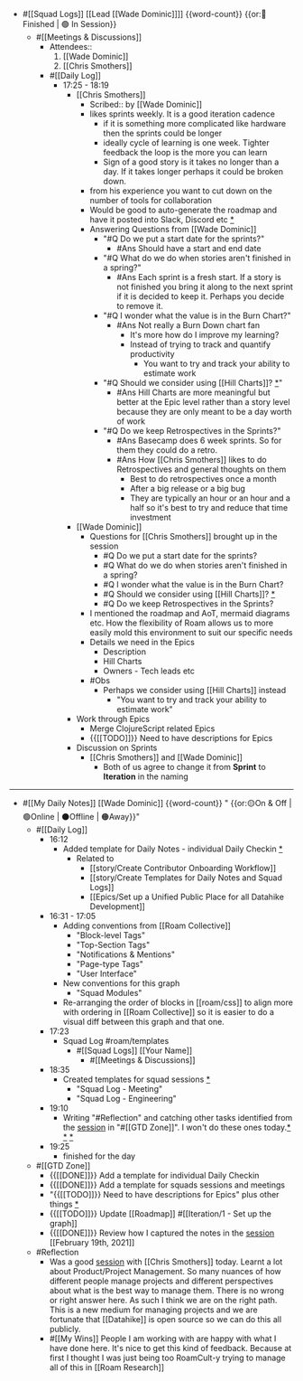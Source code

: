 - #[[Squad Logs]] [[Lead [[Wade Dominic]]]] {{word-count}} {{or:🏁 Finished | 🟢 In Session}}
    - #[[Meetings & Discussions]]
        - Attendees::
            1. [[Wade Dominic]]
            2. [[Chris Smothers]]
        - #[[Daily Log]]
            - 17:25 - 18:19
                - [[Chris Smothers]]
                    - Scribed:: by [[Wade Dominic]]
                    - likes sprints weekly. It is a good iteration cadence
                        - if it is something more complicated like hardware then the sprints could be longer
                        - ideally cycle of learning is one week. Tighter feedback the loop is the more you can learn
                        - Sign of a good story is it takes no longer than a day. If it takes longer perhaps it could be broken down.
                    - from his experience you want to cut down on the number of tools for collaboration
                    - Would be good to auto-generate the roadmap and have it posted into Slack, Discord etc [*](((2WklXsn2F)))
                    - Answering Questions from [[Wade Dominic]] 
                        - "#Q Do we put a start date for the sprints?" 
                            - #Ans Should have a start and end date
                        - "#Q What do we do when stories aren't finished in a spring?"
                            - #Ans  Each sprint is a fresh start. If a story is not finished you bring it along to the next sprint if it is decided to keep it. Perhaps you decide to remove it.
                        - "#Q I wonder what the value is in the Burn Chart?"
                            - #Ans Not really a Burn Down chart fan
                                - It's more how do I improve my learning?
                                - Instead of trying to track and quantify productivity 
                                    - You want to try and track your ability to estimate work
                        - "#Q Should we consider using [[Hill Charts]]? [*](((Hvif-nMU0)))"
                            - #Ans  Hill Charts are more meaningful but better at the Epic level rather than a story level because they are only meant to be a day worth of work
                        - "#Q Do we keep Retrospectives in the Sprints?"
                            - #Ans Basecamp does 6 week sprints. So for them they could do a retro.
                            - #Ans  How [[Chris Smothers]] likes to do Retrospectives and general thoughts on them
                                - Best to do retrospectives once a month
                                - After a big release or a big bug
                                - They are typically an hour or an hour and a half so it's best to try and reduce that time investment
                - [[Wade Dominic]]
                    - Questions for [[Chris Smothers]] brought up in the session
                        - #Q Do we put a start date for the sprints?
                        - #Q What do we do when stories aren't finished in a spring?
                        - #Q I wonder what the value is in the Burn Chart?
                        - #Q Should we consider using [[Hill Charts]]? [*](((Hvif-nMU0)))
                        - #Q Do we keep Retrospectives in the Sprints?
                    - I mentioned the roadmap and AoT, mermaid diagrams etc. How the flexibility of Roam allows us to more easily mold this environment to suit our specific needs
                    - Details we need in the Epics
                        - Description
                        - Hill Charts
                        - Owners - Tech leads etc
                    - #Obs 
                        - Perhaps we consider using [[Hill Charts]] instead
                            - "You want to try and track your ability to estimate work" 
                - Work through Epics
                    - Merge ClojureScript related Epics
                    - {{[[TODO]]}} Need to have descriptions for Epics
                - Discussion on Sprints
                    - [[Chris Smothers]] and [[Wade Dominic]]
                        - Both of us agree to change it from **Sprint** to **Iteration** in the naming
- ---
- #[[My Daily Notes]] [[Wade Dominic]] {{word-count}} " {{or:🟡On & Off | 🟢Online | ⚫️Offline | 🟠Away}}"
    - #[[Daily Log]]
        - 16:12
            - Added template for Daily Notes - individual Daily Checkin [*](((2WApOiPrA)))
                - Related to 
                    - [[story/Create Contributor Onboarding Workflow]]
                    - [[story/Create Templates for Daily Notes and Squad Logs]]
                    - [[Epics/Set up a Unified Public Place for all Datahike Development]]
        - 16:31 - 17:05
            - Adding conventions from [[Roam Collective]]
                - "Block-level Tags"
                - "Top-Section Tags"
                - "Notifications & Mentions"
                - "Page-type Tags"
                - "User Interface"
            - New conventions for this graph
                - "Squad Modules"
            - Re-arranging the order of blocks in [[roam/css]] to align more with ordering in [[Roam Collective]] so it is easier to do a visual diff between this graph and that one.
        - 17:23
            - Squad Log #roam/templates
                - #[[Squad Logs]] [[Your Name]]
                    - #[[Meetings & Discussions]]
        - 18:35
            - Created templates for squad sessions [*](((e4cppezXE)))
                - "Squad Log - Meeting"
                - "Squad Log - Engineering" 
        - 19:10
            - Writing "#Reflection" and catching other tasks identified from the [session](((pDz7IiJv6))) in "#[[GTD Zone]]". I won't do these ones today.[*](((50xIwLftL))) [*](((LzXAu_RH1))) [*](((tum_eQ3Im)))
        - 19:25
            - finished for the day
    - #[[GTD Zone]]
        - {{[[DONE]]}} Add a template for individual Daily Checkin
        - {{[[DONE]]}} Add a template for squads sessions and meetings
        - "{{[[TODO]]}} Need to have descriptions for Epics" plus other things [*](((zs5_uXspn))) 
        - {{[[TODO]]}} Update [[Roadmap]] #[[Iteration/1 - Set up the graph]]
        - {{[[DONE]]}} Review how I captured the notes in the [session](((pDz7IiJv6))) [[February 19th, 2021]]
    - #Reflection
        - Was a good [session](((pDz7IiJv6))) with [[Chris Smothers]] today. Learnt a lot about Product/Project Management. So many nuances of how different people manage projects and different perspectives about what is the best way to manage them. There is no wrong or right answer here. As such I think we are on the right path. This is a new medium for managing projects and we are fortunate that [[Datahike]] is open source so we can do this all publicly.
        - #[[My Wins]] People I am working with are happy with what I have done here. It's nice to get this kind of feedback. Because at first I thought I was just being too RoamCult-y trying to manage all of this in [[Roam Research]]
